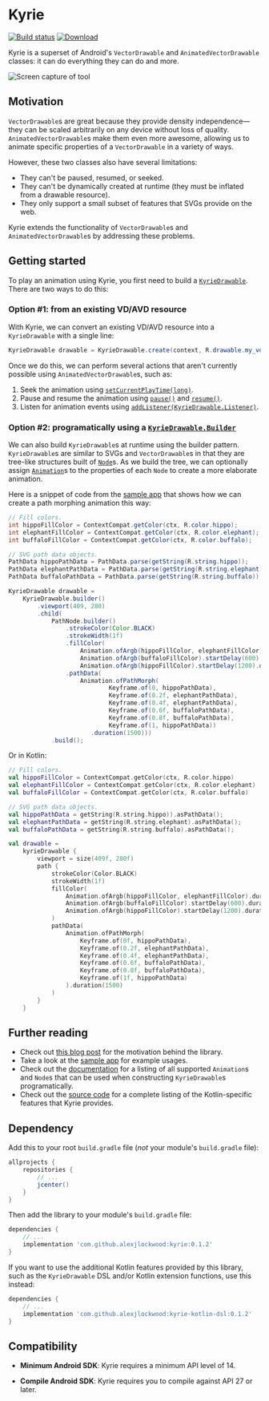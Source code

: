 # Kyrie

[![Build status][travis-badge]][travis-badge-url]
[![Download](https://api.bintray.com/packages/alexjlockwood/maven/kyrie/images/download.svg)](https://bintray.com/alexjlockwood/maven/kyrie/_latestVersion)

Kyrie is a superset of Android's `VectorDrawable` and `AnimatedVectorDrawable` classes: it can do everything they can do and more.

![Screen capture of tool](art/screencap.gif)

## Motivation

`VectorDrawable`s are great because they provide density independence—they can be scaled arbitrarily on any device without loss of quality. `AnimatedVectorDrawable`s make them even more awesome, allowing us to animate specific properties of a `VectorDrawable` in a variety of ways.

However, these two classes also have several limitations:

- They can't be paused, resumed, or seeked.
- They can't be dynamically created at runtime (they must be inflated from a drawable resource).
- They only support a small subset of features that SVGs provide on the web.

Kyrie extends the functionality of `VectorDrawable`s and `AnimatedVectorDrawable`s by addressing these problems.

## Getting started

To play an animation using Kyrie, you first need to build a [`KyrieDrawable`][kyriedrawable]. There are two ways to do this:

### Option #1: from an existing VD/AVD resource

With Kyrie, we can convert an existing VD/AVD resource into a `KyrieDrawable` with a single line:

```java
KyrieDrawable drawable = KyrieDrawable.create(context, R.drawable.my_vd_or_avd);
```

Once we do this, we can perform several actions that aren't currently possible using `AnimatedVectorDrawable`s, such as:

1.  Seek the animation using [`setCurrentPlayTime(long)`][kyriedrawable#setcurrentplaytime].
2.  Pause and resume the animation using [`pause()`][kyriedrawable#pause] and [`resume()`][kyriedrawable#resume].
3.  Listen for animation events using [`addListener(KyrieDrawable.Listener)`][kyriedrawable#addlistener].

### Option #2: programatically using a [`KyrieDrawable.Builder`][kyriedrawable#builder]

We can also build `KyrieDrawable`s at runtime using the builder pattern. `KyrieDrawable`s are similar to SVGs and `VectorDrawable`s in that they are tree-like structures built of [`Node`][node]s. As we build the tree, we can optionally assign [`Animation`][animation]s to the properties of each `Node` to create a more elaborate animation.

Here is a snippet of code from the [sample app][pathmorphfragment] that shows how we can create a path morphing animation this way:

```java
// Fill colors.
int hippoFillColor = ContextCompat.getColor(ctx, R.color.hippo);
int elephantFillColor = ContextCompat.getColor(ctx, R.color.elephant);
int buffaloFillColor = ContextCompat.getColor(ctx, R.color.buffalo);

// SVG path data objects.
PathData hippoPathData = PathData.parse(getString(R.string.hippo));
PathData elephantPathData = PathData.parse(getString(R.string.elephant));
PathData buffaloPathData = PathData.parse(getString(R.string.buffalo));

KyrieDrawable drawable =
    KyrieDrawable.builder()
        .viewport(409, 280)
        .child(
            PathNode.builder()
                .strokeColor(Color.BLACK)
                .strokeWidth(1f)
                .fillColor(
                    Animation.ofArgb(hippoFillColor, elephantFillColor).duration(300),
                    Animation.ofArgb(buffaloFillColor).startDelay(600).duration(300),
                    Animation.ofArgb(hippoFillColor).startDelay(1200).duration(300))
                .pathData(
                    Animation.ofPathMorph(
                            Keyframe.of(0, hippoPathData),
                            Keyframe.of(0.2f, elephantPathData),
                            Keyframe.of(0.4f, elephantPathData),
                            Keyframe.of(0.6f, buffaloPathData),
                            Keyframe.of(0.8f, buffaloPathData),
                            Keyframe.of(1, hippoPathData))
                       .duration(1500)))
            .build();
```

Or in Kotlin:

```kotlin
// Fill colors.
val hippoFillColor = ContextCompat.getColor(ctx, R.color.hippo)
val elephantFillColor = ContextCompat.getColor(ctx, R.color.elephant)
val buffaloFillColor = ContextCompat.getColor(ctx, R.color.buffalo)

// SVG path data objects.
val hippoPathData = getString(R.string.hippo)).asPathData();
val elephantPathData = getString(R.string.elephant).asPathData();
val buffaloPathData = getString(R.string.buffalo).asPathData();

val drawable =
    kyrieDrawable {
        viewport = size(409f, 280f)
        path {
            strokeColor(Color.BLACK)
            strokeWidth(1f)
            fillColor(
                Animation.ofArgb(hippoFillColor, elephantFillColor).duration(300),
                Animation.ofArgb(buffaloFillColor).startDelay(600).duration(300),
                Animation.ofArgb(hippoFillColor).startDelay(1200).duration(300)
            )
            pathData(
                Animation.ofPathMorph(
                    Keyframe.of(0f, hippoPathData),
                    Keyframe.of(0.2f, elephantPathData),
                    Keyframe.of(0.4f, elephantPathData),
                    Keyframe.of(0.6f, buffaloPathData),
                    Keyframe.of(0.8f, buffaloPathData),
                    Keyframe.of(1f, hippoPathData)
                ).duration(1500)
            )
        }
    }
```

## Further reading

- Check out [this blog post](https://www.androiddesignpatterns.com/2018/03/introducing-kyrie-animated-vector-drawables.html) for the motivation behind the library.
- Take a look at the [sample app](https://github.com/alexjlockwood/kyrie/tree/master/sample) for example usages.
- Check out the [documentation][documentation] for a listing of all supported `Animation`s and `Node`s that can be used when constructing `KyrieDrawable`s programatically.
- Check out the [source code][kotlin-dsl-source-code] for a complete listing of the Kotlin-specific features that Kyrie provides.

## Dependency

Add this to your root `build.gradle` file (_not_ your module's `build.gradle` file):

```gradle
allprojects {
    repositories {
        // ...
        jcenter()
    }
}
```

Then add the library to your module's `build.gradle` file:

```gradle
dependencies {
    // ...
    implementation 'com.github.alexjlockwood:kyrie:0.1.2'
}
```

If you want to use the additional Kotlin features provided by this library, such as the `KyrieDrawable` DSL and/or Kotlin extension functions, use this instead:

```gradle
dependencies {
    // ...
    implementation 'com.github.alexjlockwood:kyrie-kotlin-dsl:0.1.2'
}
```

## Compatibility

- **Minimum Android SDK**: Kyrie requires a minimum API level of 14.
- **Compile Android SDK**: Kyrie requires you to compile against API 27 or later.

  [travis-badge]: https://travis-ci.org/alexjlockwood/kyrie.svg?branch=master
  [travis-badge-url]: https://travis-ci.org/alexjlockwood/kyrie
  [kyriedrawable]: https://alexjlockwood.github.io/kyrie/com/github/alexjlockwood/kyrie/KyrieDrawable.html
  [node]: https://alexjlockwood.github.io/kyrie/com/github/alexjlockwood/kyrie/Node.html
  [animation]: https://alexjlockwood.github.io/kyrie/com/github/alexjlockwood/kyrie/Animation.html
  [pathmorphfragment]: https://github.com/alexjlockwood/kyrie/blob/master/sample/src/main/java/com/example/kyrie/PathMorphFragment.java
  [kyriedrawable#setcurrentplaytime]: https://alexjlockwood.github.io/kyrie/com/github/alexjlockwood/kyrie/KyrieDrawable.html#setCurrentPlayTime-long-
  [kyriedrawable#pause]: https://alexjlockwood.github.io/kyrie/com/github/alexjlockwood/kyrie/KyrieDrawable.html#pause--
  [kyriedrawable#resume]: https://alexjlockwood.github.io/kyrie/com/github/alexjlockwood/kyrie/KyrieDrawable.html#resume--
  [kyriedrawable#addlistener]: https://alexjlockwood.github.io/kyrie/com/github/alexjlockwood/kyrie/KyrieDrawable.html#addListener-com.github.alexjlockwood.kyrie.KyrieDrawable.Listener-
  [kyriedrawable#builder]: https://alexjlockwood.github.io/kyrie/com/github/alexjlockwood/kyrie/KyrieDrawable.Builder.html
  [documentation]: https://alexjlockwood.github.io/kyrie
  [kotlin-dsl-source-code]: https://github.com/alexjlockwood/kyrie/tree/master/kyrie-kotlin-dsl/src/main/java/com/github/alexjlockwood/kyrie
